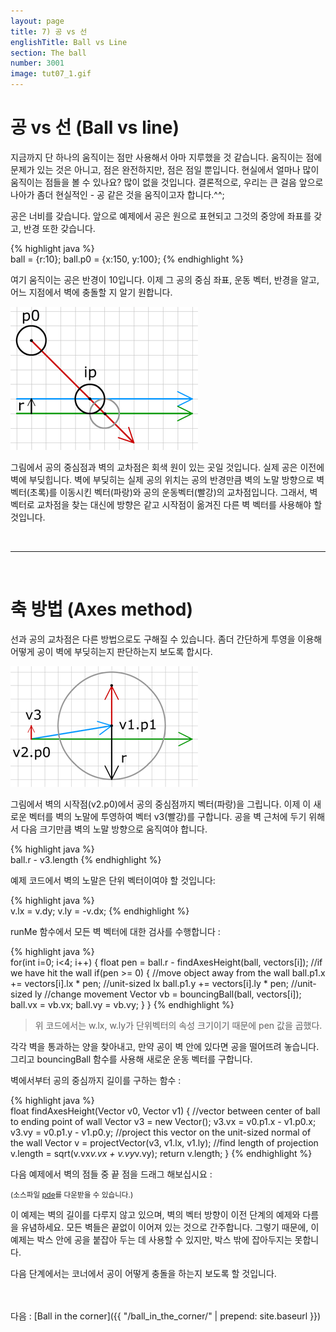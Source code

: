 ```yaml
---
layout: page
title: 7) 공 vs 선
englishTitle: Ball vs Line
section: The ball
number: 3001
image: tut07_1.gif
---
```


# 공 vs 선 (Ball vs line)

지금까지 단 하나의 움직이는 점만 사용해서 아마 지루했을 것 같습니다. 움직이는 점에 문제가 있는 것은 아니고, 점은 완전하지만, 점은 점일 뿐입니다.
현실에서 얼마나 많이 움직이는 점들을 볼 수 있나요? 많이 없을 것입니다. 결론적으로, 우리는 큰 걸음 앞으로 나아가 좀더 현실적인 - 공 같은 것을 움직이고자 합니다.^^;

공은 너비를 갖습니다. 앞으로 예제에서 공은 원으로 표현되고 그것의 중앙에 좌표를 갖고, 반경 또한 갖습니다.

{% highlight java %}  
ball = {r:10};
ball.p0 = {x:150, y:100};
{% endhighlight %}

여기 움직이는 공은 반경이 10입니다. 이제 그 공의 중심 좌표, 운동 벡터, 반경을 알고, 어느 지점에서 벽에 충돌할 지 알기 원합니다.

![Alt 벽 벡터와 공의 교차](../img/tut07_1.gif)

그림에서 공의 중심점과 벽의 교차점은 회색 원이 있는 곳일 것입니다. 실제 공은 이전에 벽에 부딪힙니다. 벽에 부딪히는 실제 공의 위치는 공의 반경만큼 벽의 노말 방향으로 벽 벡터(초록)를 이동시킨 벡터(파랑)와 공의 운동벡터(빨강)의 교차점입니다. 그래서, 벽 벡터로 교차점을 찾는 대신에 방향은 같고 시작점이 옮겨진 다른 벽 벡터를 사용해야 할 것입니다.

<br>

----

<br>

# 축 방법 (Axes method)

선과 공의 교차점은 다른 방법으로도 구해질 수 있습니다. 좀더 간단하게 투영을 이용해 어떻게 공이 벽에 부딪히는지 판단하는지 보도록 합시다.


![Alt 축 방법](../img/tut07_2.gif)

그림에서 벽의 시작점(v2.p0)에서 공의 중심점까지 벡터(파랑)을 그립니다. 이제 이 새로운 벡터를 벽의 노말에 투영하여 벡터 v3(빨강)를 구합니다. 공을 벽 근처에 두기 위해서 다음 크기만큼 벽의 노말 방향으로 움직여야 합니다.

{% highlight java %}  
ball.r - v3.length
{% endhighlight %}

예제 코드에서 벽의 노말은 단위 벡터이여야 할 것입니다:

{% highlight java %}  
v.lx = v.dy;
v.ly = -v.dx;
{% endhighlight %}

runMe 함수에서 모든 벽 벡터에 대한 검사를 수행합니다 :

{% highlight java %}  
for(int i=0; i<4; i++) {
  float pen = ball.r - findAxesHeight(ball, vectors[i]);
  //if we have hit the wall
  if(pen >= 0) {
    //move object away from the wall
    ball.p1.x += vectors[i].lx * pen; //unit-sized lx
    ball.p1.y += vectors[i].ly * pen; //unit-sized ly
    //change movement
    Vector vb = bouncingBall(ball, vectors[i]);
    ball.vx = vb.vx;
    ball.vy = vb.vy;
  }
}
{% endhighlight %}


> 위 코드에서는 w.lx, w.ly가 단위벡터의 속성 크기이기 때문에 pen 값을 곱했다.

각각 벽을 통과하는 양을 찾아내고, 만약 공이 벽 안에 있다면 공을 떨어뜨려 놓습니다. 그리고 bouncingBall 함수를 사용해 새로운 운동 벡터를 구합니다.

벽에서부터 공의 중심까지 길이를 구하는 함수 :

{% highlight java %}  
float findAxesHeight(Vector v0, Vector v1) {
  //vector between center of ball to ending point of wall
  Vector v3 = new Vector();
  v3.vx = v0.p1.x - v1.p0.x;
  v3.vy = v0.p1.y - v1.p0.y;
  //project this vector on the unit-sized normal of the wall
  Vector v = projectVector(v3, v1.lx, v1.ly);
  //find length of projection
  v.length = sqrt(v.vx*v.vx + v.vy*v.vy);
  return v.length;
}
{% endhighlight %}

다음 예제에서 벽의 점들 중 끝 점을 드래그 해보십시요 :

<canvas data-processing-sources="../data/ball_vs_line.pde"></canvas>
<small>(소스파일 [pde](../data/ball_vs_line.pde)를 다운받을 수 있습니다.)</small>


이 예제는 벽의 길이를 다루지 않고 있으며, 벽의 벡터 방향이 이전 단계의 예제와 다름을 유념하세요. 모든 벽들은 끝없이 이어져 있는 것으로 간주합니다.
그렇기 때문에, 이 예제는 박스 안에 공을 붙잡아 두는 데 사용할 수 있지만, 박스 밖에 잡아두지는 못합니다. 

다음 단계에서는 코너에서 공이 어떻게 충돌을 하는지 보도록 할 것입니다.



<br>
<br>
다음 : [Ball in the corner]({{ "/ball_in_the_corner/" | prepend: site.baseurl }})



